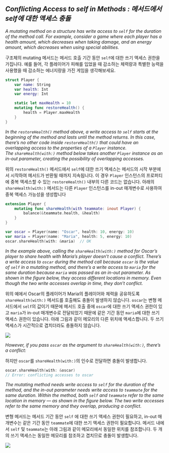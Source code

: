 ## *Conflicting Access to self in Methods : 메서드에서 self에 대한 액세스 충돌*

*A mutating method on a structure has write access to `self` for the duration of the method call. For example, consider a game where each player has a health amount, which decreases when taking damage, and an energy amount, which decreases when using special abilities.*

구조체의 mutating 메서드는 메서드 호출 기간 동안 `self`에 대한 쓰기 액세스 권한을 가집니다. 예를 들어, 각 플레이어가 피해를 입었을 때 감소하는 체력량과 특별한 능력을 사용했을 때 감소하는 에너지량을 가진 게임을 생각해보세요.

```swift
struct Player {
    var name: String
    var health: Int
    var energy: Int

    static let maxHealth = 10
    mutating func restoreHealth() {
        health = Player.maxHealth
    }
}
```

*In the `restoreHealth()` method above, a write access to `self` starts at the beginning of the method and lasts until the method returns. In this case, there’s no other code inside `restoreHealth()` that could have an overlapping access to the properties of a `Player` instance. The `shareHealth(with:)` method below takes another `Player` instance as an in-out parameter, creating the possibility of overlapping accesses.*

위의 `restoreHealth()` 메서드에서 `self`에 대한 쓰기 액세스는 메서드의 시작 부분에서 시작하여 메서드가 반환될 때까지 지속됩니다. 이 경우 `Player` 인스턴스의 프로퍼티에 중복 액세스할 수 있는 `restoreHealth()` 내부의 다른 코드는 없습니다. 아래의 `shareHealth(with:)` 메서드는 다른 `Player` 인스턴스를 in-out 매개변수로 사용하여 중복 액세스 가능성을 생성합니다

```swift
extension Player {
    mutating func shareHealth(with teammate: inout Player) {
        balance(&teammate.health, &health)
    }
}

var oscar = Player(name: "Oscar", health: 10, energy: 10)
var maria = Player(name: "Maria", health: 5, energy: 10)
oscar.shareHealth(with: &maria)  // OK
```

*In the example above, calling the `shareHealth(with:)` method for Oscar’s player to share health with Maria’s player doesn’t cause a conflict. There’s a write access to `oscar` during the method call because `oscar` is the value of `self` in a mutating method, and there’s a write access to `maria` for the same duration because `maria` was passed as an in-out parameter. As shown in the figure below, they access different locations in memory. Even though the two write accesses overlap in time, they don’t conflict.*

위의 예에서 Oscar의 플레이어가 Maria의 플레이어와 체력을 공유하도록 `shareHealth(with:)` 메서드를 호출해도 충돌이 발생하지 않습니다. `oscar`는 변형 메서드에서 `self`의 값이기 때문에 메서드 호출 중에 `oscar`에 대한 쓰기 액세스 권한이 있고 `maria`가 in-out 매개변수로 전달되었기 때문에 같은 기간 동안 `maria`에 대한 쓰기 액세스 권한이 있습니다. 아래 그림과 같이 메모리의 다른 위치에 액세스합니다. 두 쓰기 액세스가 시간적으로 겹치더라도 충돌하지 않습니다.

*![](https://docs.swift.org/swift-book/images/memory_share_health_maria@2x.png)*

*However, if you pass `oscar` as the argument to `shareHealth(with:)`, there’s a conflict:*

하지만 `oscar`를 `shareHealth(with:)`의 인수로 전달하면 충돌이 발생합니다.

```swift
oscar.shareHealth(with: &oscar)
// Error: conflicting accesses to oscar
```

*The mutating method needs write access to `self` for the duration of the method, and the in-out parameter needs write access to `teammate` for the same duration. Within the method, both `self` and `teammate` refer to the same location in memory — as shown in the figure below. The two write accesses refer to the same memory and they overlap, producing a conflict.*

변형 메서드는 메서드 기간 동안 `self` 에 대한 쓰기 액세스 권한이 필요하고, in-out 매개변수는 같은 기간 동안 `teammate`에 대한 쓰기 액세스 권한이 필요합니다. 메서드 내에서 `self` 및 `teammate`는 아래 그림과 같이 메모리에서 동일한 위치를 참조합니다. 두 개의 쓰기 액세스는 동일한 메모리를 참조하고 겹치므로 충돌이 발생합니다.

![](https://docs.swift.org/swift-book/images/memory_share_health_oscar@2x.png)
